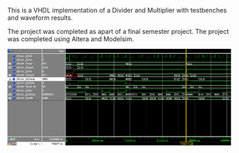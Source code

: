 This is a VHDL implementation of a Divider and Multiplier with testbenches and waveform results.

The project was completed as apart of a final semester project. The project was completed using Altera and Modelsim.


![](Waveforms/divider_tb_1.bmp)
